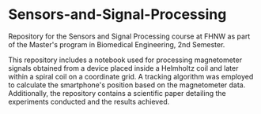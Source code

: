 # Sensors-and-Signal-Processing

Repository for the Sensors and Signal Processing course at FHNW as part of the Master's program in Biomedical Engineering, 2nd Semester.

This repository includes a notebook used for processing magnetometer signals obtained from a device placed inside a Helmholtz coil and later within a spiral coil on a coordinate grid. A tracking algorithm was employed to calculate the smartphone's position based on the magnetometer data. Additionally, the repository contains a scientific paper detailing the experiments conducted and the results achieved.
